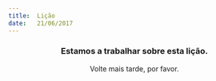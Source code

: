 ```yaml
---
title:  Lição
date:   21/06/2017
---
```


### <center>Estamos a trabalhar sobre esta lição.</center>
<center>Volte mais tarde, por favor.</center>